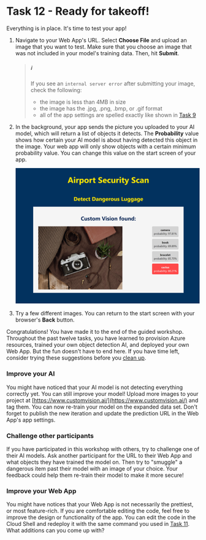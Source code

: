 # Task 12 - Ready for takeoff!

Everything is in place. It's time to test your app!

1. Navigate to your Web App's URL. Select **Choose File** and upload an image that you want to test. Make sure that you choose an image that was not included in your model's training data. Then, hit **Submit**. 

    > ##### ℹ️
    > If you see an `internal server error` after submitting your image, check the following:
    > * the image is less than 4MB in size
    > * the image has the .jpg, .png, .bmp, or .gif format
    > * all of the app settings are spelled exactly like shown in [Task 9](09-Configure%20your%20Web%20App.md)

1. In the background, your app sends the picture you uploaded to your AI model, which will return a list of objects it detects. The **Probability** value shows how certain your AI model is about having detected this object in the image. Your web app will only show objects with a certain minimum probability value. You can change this value on the start screen of your app. 

    ![List of detected objects](media/12/dangerous_objects.png)

1. Try a few different images. You can return to the start screen with your browser's **Back** button.

Congratulations! You have made it to the end of the guided workshop. Throughout the past twelve tasks, you have learned to provision Azure resources, trained your own object detection AI, and deployed your own Web App. But the fun doesn't have to end here. If you have time left, consider trying these suggestions before you [clean up](13-Cleanup.md).

### Improve your AI

You might have noticed that your AI model is not detecting everything correctly yet. You can still improve your model! Upload more images to your project at [https://www.customvision.ai/](https://www.customvision.ai/) and tag them. You can now re-train your model on the expanded data set. Don't forget to publish the new iteration and update the prediction URL in the Web App's app settings.

### Challenge other participants

If you have participated in this workshop with others, try to challenge one of their AI models. Ask another participant for the URL to their Web App and what objects they have trained the model on. Then try to "smuggle" a dangerous item past their model with an image of your choice. Your feedback could help them re-train their model to make it more secure!

### Improve your Web App

You might have notices that your Web App is not necessarily the prettiest, or most feature-rich. If you are comfortable editing the code, feel free to improve the design or functionality of the app. You can edit the code in the Cloud Shell and redeploy it with the same command you used in [Task 11](11-Deploy%20your%20Web%20App.md). What additions can you come up with?
